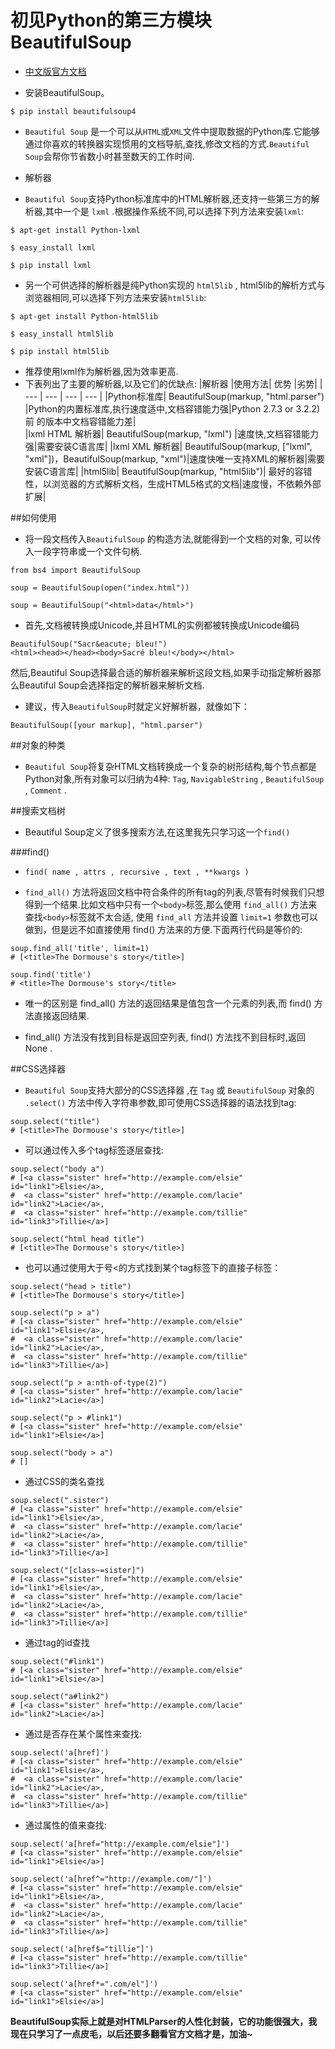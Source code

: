 ﻿# 初见Python的第三方模块BeautifulSoup

- [中文版官方文档](https://www.crummy.com/software/BeautifulSoup/bs4/doc.zh/)

- 安装BeautifulSoup。
```
$ pip install beautifulsoup4
```

- `Beautiful Soup` 是一个可以从`HTML`或`XML`文件中提取数据的Python库.它能够通过你喜欢的转换器实现惯用的文档导航,查找,修改文档的方式.`Beautiful Soup`会帮你节省数小时甚至数天的工作时间.

- 解析器
 - `Beautiful Soup`支持Python标准库中的HTML解析器,还支持一些第三方的解析器,其中一个是 `lxml` .根据操作系统不同,可以选择下列方法来安装`lxml`:
 ```
 $ apt-get install Python-lxml
 
 $ easy_install lxml
 
 $ pip install lxml
 ```

 - 另一个可供选择的解析器是纯Python实现的 `html5lib` , html5lib的解析方式与浏览器相同,可以选择下列方法来安装`html5lib`:
 ```
 $ apt-get install Python-html5lib
 
 $ easy_install html5lib
 
 $ pip install html5lib
 ```
 - 推荐使用lxml作为解析器,因为效率更高.
 - 下表列出了主要的解析器,以及它们的优缺点:
 |解析器	|使用方法|	优势	|劣势|
 | --- | --- | --- | --- |
 |Python标准库|	BeautifulSoup(markup, "html.parser")	|Python的内置标准库,执行速度适中,文档容错能力强|Python 2.7.3 or 3.2.2)前 的版本中文档容错能力差|   
 |lxml HTML 解析器|	BeautifulSoup(markup, "lxml")	   |速度快,文档容错能力强|需要安装C语言库|
 |lxml XML 解析器|	BeautifulSoup(markup, ["lxml", "xml"])，BeautifulSoup(markup, "xml")|速度快唯一支持XML的解析器|需要安装C语言库|
 |html5lib|	BeautifulSoup(markup, "html5lib")|	最好的容错性，以浏览器的方式解析文档，生成HTML5格式的文档|速度慢，不依赖外部扩展|

##如何使用

- 将一段文档传入`BeautifulSoup` 的构造方法,就能得到一个文档的对象, 可以传入一段字符串或一个文件句柄.
```
from bs4 import BeautifulSoup

soup = BeautifulSoup(open("index.html"))

soup = BeautifulSoup("<html>data</html>")
```
- 首先,文档被转换成Unicode,并且HTML的实例都被转换成Unicode编码
```
BeautifulSoup("Sacr&eacute; bleu!")
<html><head></head><body>Sacré bleu!</body></html>
```
然后,Beautiful Soup选择最合适的解析器来解析这段文档,如果手动指定解析器那么Beautiful Soup会选择指定的解析器来解析文档.

- 建议，传入`BeautifulSoup`时就定义好解析器，就像如下：
```
BeautifulSoup([your markup], "html.parser")
```

##对象的种类
- `Beautiful Soup`将复杂HTML文档转换成一个复杂的树形结构,每个节点都是Python对象,所有对象可以归纳为4种: `Tag`, `NavigableString` , `BeautifulSoup` , `Comment` .

##搜索文档树
- Beautiful Soup定义了很多搜索方法,在这里我先只学习这一个`find()`

###find()
- `find( name , attrs , recursive , text , **kwargs )`

- `find_all()` 方法将返回文档中符合条件的所有tag的列表,尽管有时候我们只想得到一个结果.比如文档中只有一个`<body>`标签,那么使用 `find_all()` 方法来查找`<body>`标签就不太合适, 使用 `find_all` 方法并设置 `limit=1` 参数也可以做到，但是远不如直接使用 find() 方法来的方便.下面两行代码是等价的:
```
soup.find_all('title', limit=1)
# [<title>The Dormouse's story</title>]

soup.find('title')
# <title>The Dormouse's story</title>
```
- 唯一的区别是 find_all() 方法的返回结果是值包含一个元素的列表,而 find() 方法直接返回结果.

- find_all() 方法没有找到目标是返回空列表, find() 方法找不到目标时,返回 None .

##CSS选择器

- `Beautiful Soup`支持大部分的CSS选择器 ,在 `Tag` 或 `BeautifulSoup` 对象的 `.select()` 方法中传入字符串参数,即可使用CSS选择器的语法找到tag:
```
soup.select("title")
# [<title>The Dormouse's story</title>]
```
- 可以通过传入多个tag标签逐层查找:
```
soup.select("body a")
# [<a class="sister" href="http://example.com/elsie" id="link1">Elsie</a>,
#  <a class="sister" href="http://example.com/lacie"  id="link2">Lacie</a>,
#  <a class="sister" href="http://example.com/tillie" id="link3">Tillie</a>]

soup.select("html head title")
# [<title>The Dormouse's story</title>]
```
- 也可以通过使用大于号<的方式找到某个tag标签下的直接子标签：
```
soup.select("head > title")
# [<title>The Dormouse's story</title>]

soup.select("p > a")
# [<a class="sister" href="http://example.com/elsie" id="link1">Elsie</a>,
#  <a class="sister" href="http://example.com/lacie"  id="link2">Lacie</a>,
#  <a class="sister" href="http://example.com/tillie" id="link3">Tillie</a>]

soup.select("p > a:nth-of-type(2)")
# [<a class="sister" href="http://example.com/lacie" id="link2">Lacie</a>]

soup.select("p > #link1")
# [<a class="sister" href="http://example.com/elsie" id="link1">Elsie</a>]

soup.select("body > a")
# []
```
- 通过CSS的类名查找
```
soup.select(".sister")
# [<a class="sister" href="http://example.com/elsie" id="link1">Elsie</a>,
#  <a class="sister" href="http://example.com/lacie" id="link2">Lacie</a>,
#  <a class="sister" href="http://example.com/tillie" id="link3">Tillie</a>]

soup.select("[class~=sister]")
# [<a class="sister" href="http://example.com/elsie" id="link1">Elsie</a>,
#  <a class="sister" href="http://example.com/lacie" id="link2">Lacie</a>,
#  <a class="sister" href="http://example.com/tillie" id="link3">Tillie</a>]
```
- 通过tag的id查找
```
soup.select("#link1")
# [<a class="sister" href="http://example.com/elsie" id="link1">Elsie</a>]

soup.select("a#link2")
# [<a class="sister" href="http://example.com/lacie" id="link2">Lacie</a>]
```
- 通过是否存在某个属性来查找:
```
soup.select('a[href]')
# [<a class="sister" href="http://example.com/elsie" id="link1">Elsie</a>,
#  <a class="sister" href="http://example.com/lacie" id="link2">Lacie</a>,
#  <a class="sister" href="http://example.com/tillie" id="link3">Tillie</a>]
```
- 通过属性的值来查找:
```
soup.select('a[href="http://example.com/elsie"]')
# [<a class="sister" href="http://example.com/elsie" id="link1">Elsie</a>]

soup.select('a[href^="http://example.com/"]')
# [<a class="sister" href="http://example.com/elsie" id="link1">Elsie</a>,
#  <a class="sister" href="http://example.com/lacie" id="link2">Lacie</a>,
#  <a class="sister" href="http://example.com/tillie" id="link3">Tillie</a>]

soup.select('a[href$="tillie"]')
# [<a class="sister" href="http://example.com/tillie" id="link3">Tillie</a>]

soup.select('a[href*=".com/el"]')
# [<a class="sister" href="http://example.com/elsie" id="link1">Elsie</a>]
```

**BeautifulSoup实际上就是对HTMLParser的人性化封装，它的功能很强大，我现在只学习了一点皮毛，以后还要多翻看官方文档才是，加油~**